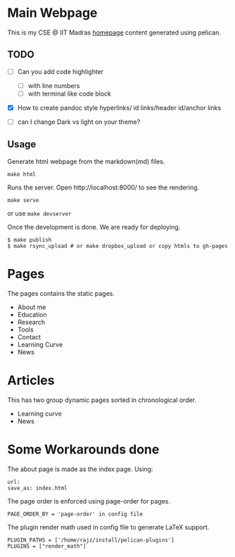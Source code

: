 # Main Webpage
This is my CSE @ IIT Madras [homepage](http://www.cse.iitm.ac.in/~mrprajesh/) content generated using pelican. 

## TODO
- [ ] Can you add code highlighter
	- [ ] with line numbers
	- [ ] with terminal like code block
- [x] How to create pandoc style hyperlinks/ id links/header id/anchor links 	
- [ ] can I change Dark vs light on your theme?


## Usage
Generate html webpage from the markdown(md) files.

```make html```

Runs the server. Open http://localhost:8000/ to see the rendering.

```make serve```

or use
``` make devserver ```

Once the development is done. We are ready for deploying.

```
$ make publish
$ make rsync_upload # or make dropbox_upload or copy htmls to gh-pages
```


# Pages
The pages contains the static pages.
- About me
- Education
- Research
- Tools
- Contact
- Learning Curve
- News

# Articles
This has two group dynamic pages sorted in chronological order.
- Learning curve
- News

# Some Workarounds done
The about page is made as the index page. Using:
```
url: 
save_as: index.html
```
The page order is enforced using page-order for pages.
```
PAGE_ORDER_BY = 'page-order' in config file
```
The plugin render math used in config file to generate LaTeX support.
```
PLUGIN_PATHS = ['/home/rajz/install/pelican-plugins']
PLUGINS = ["render_math"]
```

